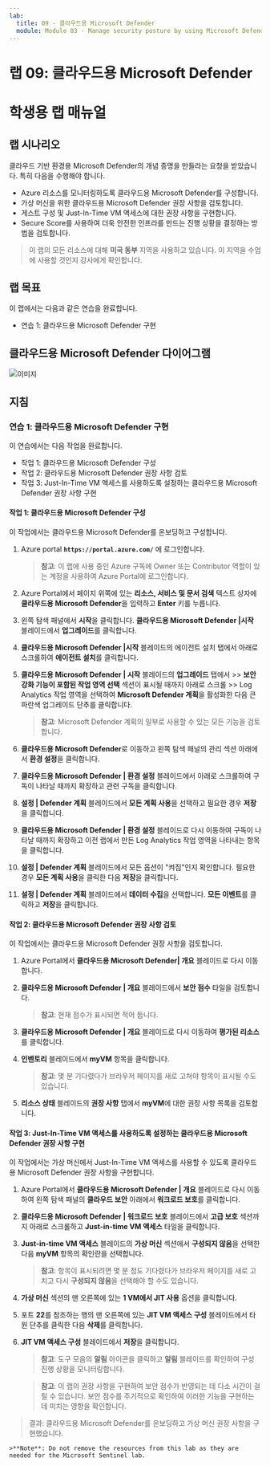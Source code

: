 ```yaml
---
lab:
  title: 09 - 클라우드용 Microsoft Defender
  module: Module 03 - Manage security posture by using Microsoft Defender for Cloud
---
```


# 랩 09: 클라우드용 Microsoft Defender
# 학생용 랩 매뉴얼

## 랩 시나리오

클라우드 기반 환경용 Microsoft Defender의 개념 증명을 만들라는 요청을 받았습니다. 특히 다음을 수행해야 합니다.

- Azure 리소스를 모니터링하도록 클라우드용 Microsoft Defender를 구성합니다.
- 가상 머신을 위한 클라우드용 Microsoft Defender 권장 사항을 검토합니다.
- 게스트 구성 및 Just-In-Time VM 액세스에 대한 권장 사항을 구현합니다. 
- Secure Score를 사용하여 더욱 안전한 인프라를 만드는 진행 상황을 결정하는 방법을 검토합니다.

> 이 랩의 모든 리소스에 대해 **미국 동부** 지역을 사용하고 있습니다. 이 지역을 수업에 사용할 것인지 강사에게 확인합니다. 

## 랩 목표

이 랩에서는 다음과 같은 연습을 완료합니다.

- 연습 1: 클라우드용 Microsoft Defender 구현

## 클라우드용 Microsoft Defender 다이어그램

![이미지](https://github.com/MicrosoftLearning/AZ500-AzureSecurityTechnologies/assets/91347931/c31055cc-de95-41f6-adef-f09d756a68eb)

## 지침

### 연습 1: 클라우드용 Microsoft Defender 구현

이 연습에서는 다음 작업을 완료합니다.

- 작업 1: 클라우드용 Microsoft Defender 구성
- 작업 2: 클라우드용 Microsoft Defender 권장 사항 검토
- 작업 3: Just-In-Time VM 액세스를 사용하도록 설정하는 클라우드용 Microsoft Defender 권장 사항 구현

#### 작업 1: 클라우드용 Microsoft Defender 구성

이 작업에서는 클라우드용 Microsoft Defender를 온보딩하고 구성합니다.

1. Azure portal **`https://portal.azure.com/`** 에 로그인합니다.

    >**참고**: 이 랩에 사용 중인 Azure 구독에 Owner 또는 Contributor 역할이 있는 계정을 사용하여 Azure Portal에 로그인합니다.

2. Azure Portal에서 페이지 위쪽에 있는 **리소스, 서비스 및 문서 검색** 텍스트 상자에 **클라우드용 Microsoft Defender**을 입력하고 **Enter** 키를 누릅니다.

3. 왼쪽 탐색 패널에서 **시작**을 클릭합니다. **클라우드용 Microsoft Defender \|시작** 블레이드에서 **업그레이드**를 클릭합니다.
     
4. **클라우드용 Microsoft Defender \|시작** 블레이드의 에이전트 설치 탭에서 아래로 스크롤하여 **에이전트 설치**를 클릭합니다. 

5. **클라우드용 Microsoft Defender \| 시작** 블레이드의 **업그레이드** 탭에서 >> **보안 강화 기능이 포함된 작업 영역 선택** 섹션이 표시될 때까지 아래로 스크롤 >> Log Analytics 작업 영역을 선택하여 **Microsoft Defender 계획**을 활성화한 다음 큰 파란색 업그레이드 단추를 클릭합니다.  

    >**참고**: Microsoft Defender 계획의 일부로 사용할 수 있는 모든 기능을 검토합니다. 

6. **클라우드용 Microsoft Defender**로 이동하고 왼쪽 탐색 패널의 관리 섹션 아래에서 **환경 설정**을 클릭합니다.

7. **클라우드용 Microsoft Defender \| 환경 설정** 블레이드에서 아래로 스크롤하여 구독이 나타날 때까지 확장하고 관련 구독을 클릭합니다. 

8. **설정 \| Defender 계획** 블레이드에서 **모든 계획 사용**을 선택하고 필요한 경우 **저장**을 클릭합니다.

9. **클라우드용 Microsoft Defender \| 환경 설정** 블레이드로 다시 이동하여 구독이 나타날 때까지 확장하고 이전 랩에서 만든 Log Analytics 작업 영역을 나타내는 항목을 클릭합니다.

10. **설정 \| Defender 계획** 블레이드에서 모든 옵션이 "켜짐"인지 확인합니다. 필요한 경우 **모든 계획 사용**을 클릭한 다음 **저장**을 클릭합니다.

11. **설정 \| Defender 계획** 블레이드에서 **데이터 수집**을 선택합니다. **모든 이벤트**를 클릭하고 **저장**을 클릭합니다.

#### 작업 2: 클라우드용 Microsoft Defender 권장 사항 검토

이 작업에서는 클라우드용 Microsoft Defender 권장 사항을 검토합니다. 

1. Azure Portal에서 **클라우드용 Microsoft Defender\| 개요** 블레이드로 다시 이동합니다. 

2. **클라우드용 Microsoft Defender \| 개요** 블레이드에서 **보안 점수** 타일을 검토합니다.

    >**참고**: 현재 점수가 표시되면 적어 둡니다.

3. **클라우드용 Microsoft Defender \| 개요** 블레이드로 다시 이동하여 **평가된 리소스**를 클릭합니다.

4. **인벤토리** 블레이드에서 **myVM** 항목을 클릭합니다.

    >**참고**: 몇 분 기다렸다가 브라우저 페이지를 새로 고쳐야 항목이 표시될 수도 있습니다.
    
5. **리소스 상태** 블레이드의 **권장 사항** 탭에서 **myVM**에 대한 권장 사항 목록을 검토합니다.

#### 작업 3: Just-In-Time VM 액세스를 사용하도록 설정하는 클라우드용 Microsoft Defender 권장 사항 구현

이 작업에서는 가상 머신에서 Just-In-Time VM 액세스를 사용할 수 있도록 클라우드용 Microsoft Defender 권장 사항을 구현합니다. 

1. Azure Portal에서 **클라우드용 Microsoft Defender \| 개요** 블레이드로 다시 이동하여 왼쪽 탐색 패널의 **클라우드 보안** 아래에서 **워크로드 보호**를 클릭합니다.

2. **클라우드용 Microsoft Defender \| 워크로드 보호** 블레이드에서 **고급 보호** 섹션까지 아래로 스크롤하고 **Just-in-time VM 액세스** 타일을 클릭합니다.

3. **Just-in-time VM 액세스** 블레이드의 **가상 머신** 섹션에서 **구성되지 않음**을 선택한 다음 **myVM** 항목의 확인란을 선택합니다.

    >**참고**: 항목이 표시되려면 몇 분 정도 기다렸다가 브라우저 페이지를 새로 고치고 다시 **구성되지 않음**을 선택해야 할 수도 있습니다.

4. **가상 머신** 섹션의 맨 오른쪽에 있는 **1 VM에서 JIT 사용** 옵션을 클릭합니다.

5. 포트 **22**를 참조하는 행의 맨 오른쪽에 있는 **JIT VM 액세스 구성** 블레이드에서 타원 단추를 클릭한 다음 **삭제**를 클릭합니다.

6. **JIT VM 액세스 구성** 블레이드에서 **저장**을 클릭합니다.

    >**참고**: 도구 모음의 **알림** 아이콘을 클릭하고 **알림** 블레이드를 확인하여 구성 진행 상황을 모니터링합니다. 

    >**참고**: 이 랩의 권장 사항을 구현하여 보안 점수가 반영되는 데 다소 시간이 걸릴 수 있습니다. 보안 점수를 주기적으로 확인하여 이러한 기능을 구현하는 데 미치는 영향을 확인합니다. 

> 결과: 클라우드용 Microsoft Defender를 온보딩하고 가상 머신 권장 사항을 구현했습니다. 

    >**Note**: Do not remove the resources from this lab as they are needed for the Microsoft Sentinel lab.
